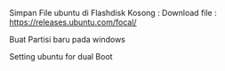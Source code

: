 Simpan File ubuntu di Flashdisk Kosong :
  Download file : https://releases.ubuntu.com/focal/

Buat Partisi baru pada windows

Setting ubuntu for dual Boot
